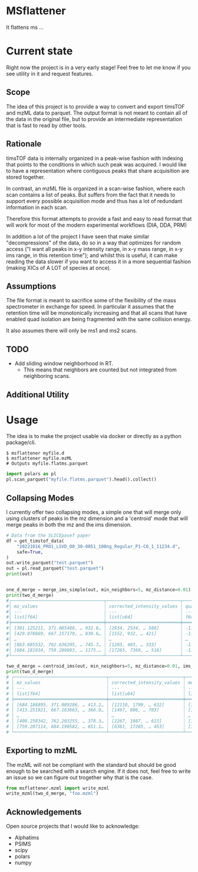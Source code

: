 
# MSflattener

It flattens ms ...

# Current state

Right now the project is in a very early stage!
Feel free to let me know if you see utility in it and request features.

## Scope

The idea of this project is to provide a way to convert and export
timsTOF and mzML data to parquet. The output format is not meant to
contain all of the data in the original file, but to provide an
intermediate representation that is fast to read by other tools.

## Rationale

timsTOF data is internally organized in a peak-wise fashion with
indexing that points to the conditions in which such peak was acquired.
I would like to have a representation where contiguous peaks that share
acquisition are stored together.

In contrast, an mzML file is organized in a scan-wise fashion, where
each scan contains a list of peaks. But suffers from the fact that it
needs to support every possible acquisition mode and thus has a lot of
redundant information in each scan.

Therefore this format attempts to provide a fast and easy to read format
that will work for most of the modern experimental workflows (DIA, DDA, PRM)

In addition a lot of the project I have seen that make similar
"decompressions" of the data, do so in a way that optimizes for random
access ("I want all peaks in x-y intensity range, in x-y mass range,
in x-y ims range, in this retention time"); and whilst this is useful,
it can make reading the data slower if you want to access it in a more
sequential fashion (making XICs of A LOT of species at once).

## Assumptions

The file format is meant to sacrifice some of the flexibility of the
mass spectrometer in exchange for speed. In particular it assumes that
the retention time will be monotonically increasing and that all scans
that have enabled quad isolation are being fragmented with the same
collision energy.

It also assumes there will only be ms1 and ms2 scans.

## TODO
- Add sliding window neighborhood in RT.
    - This means that neighbors are counted but not integrated from neighboring scans.

## Additional Utility

# Usage

The idea is to make the project usable via docker or directly as a
python package/cli.

```shell
$ msflattener myfile.d
$ msflattener myfile.mzML
# Outputs myfile.flatms.parquet
```

```python
import polars as pl
pl.scan_parquet("myfile.flatms.parquet").head().collect()
```

## Collapsing Modes

I currently offer two collapsing modes, a simple one that will merge only using clusters
of peaks in the mz dimension and a 'centroid' mode that will merge peaks in both the
mz and the ims dimension.

```python
# Data from the SLICEpasef paper
df = get_timstof_data(
    "20221016_PRO1_LSVD_00_30-0051_100ng_Regular_P1-C6_1_11234.d",
    safe=True,
)
out.write_parquet("test.parquet")
out = pl.read_parquet("test.parquet")
print(out)


one_d_merge = merge_ims_simple(out, min_neighbors=5, mz_distance=0.01)
print(two_d_merge)
#┌───────────────────────────────────┬────────────────────────────┬────────────────────┬─────────────────────┬────────────┬─────────────────────┬──────────────────────┐
#│ mz_values                         ┆ corrected_intensity_values ┆ quad_low_mz_values ┆ quad_high_mz_values ┆ rt_values  ┆ mobility_low_values ┆ mobility_high_values │
#│ ---                               ┆ ---                        ┆ ---                ┆ ---                 ┆ ---        ┆ ---                 ┆ ---                  │
#│ list[f64]                         ┆ list[u64]                  ┆ f64                ┆ f64                 ┆ f64        ┆ f64                 ┆ f64                  │
#╞═══════════════════════════════════╪════════════════════════════╪════════════════════╪═════════════════════╪════════════╪═════════════════════╪══════════════════════╡
#│ [301.125211, 371.085488, … 932.6… ┆ [2934, 2534, … 588]        ┆ -1.0               ┆ -1.0                ┆ 0.554721   ┆ 0.767873            ┆ 1.270136             │
#│ [429.078869, 667.157179, … 830.6… ┆ [1552, 932, … 421]         ┆ -1.0               ┆ -1.0                ┆ 1.256356   ┆ 0.766063            ┆ 1.233032             │
#│ …                                 ┆ …                          ┆ …                  ┆ …                   ┆ …          ┆ …                   ┆ …                    │
#│ [863.685532, 762.636295, … 745.7… ┆ [1203, 483, … 333]         ┆ -1.0               ┆ -1.0                ┆ 467.120844 ┆ 0.751584            ┆ 1.236652             │
#│ [684.181934, 759.209893, … 1175.… ┆ [17265, 7369, … 518]       ┆ -1.0               ┆ -1.0                ┆ 467.832057 ┆ 0.747059            ┆ 1.235747             │
#└───────────────────────────────────┴────────────────────────────┴────────────────────┴─────────────────────┴────────────┴─────────────────────┴──────────────────────┘

two_d_merge = centroid_ims(out, min_neighbors=5, mz_distance=0.01, ims_distance=0.01)
print(two_d_merge)
# ┌───────────────────────────────────┬────────────────────────────┬──────────────────────────────────┬────────────────────┬─────────────────────┬────────────┐
# │ mz_values                         ┆ corrected_intensity_values ┆ mobility_values                  ┆ quad_low_mz_values ┆ quad_high_mz_values ┆ rt_values  │
# │ ---                               ┆ ---                        ┆ ---                              ┆ ---                ┆ ---                 ┆ ---        │
# │ list[f64]                         ┆ list[u64]                  ┆ list[f64]                        ┆ f64                ┆ f64                 ┆ f64        │
# ╞═══════════════════════════════════╪════════════════════════════╪══════════════════════════════════╪════════════════════╪═════════════════════╪════════════╡
# │ [684.188895, 371.089286, … 413.2… ┆ [12110, 1799, … 632]       ┆ [1.147135, 0.837198, … 1.018001] ┆ -1.0               ┆ -1.0                ┆ 0.554721   │
# │ [413.251921, 667.163663, … 366.9… ┆ [1497, 806, … 703]         ┆ [1.016177, 1.122811, … 0.812]    ┆ -1.0               ┆ -1.0                ┆ 1.256356   │
# │ …                                 ┆ …                          ┆ …                                ┆ …                  ┆ …                   ┆ …          │
# │ [409.258342, 762.203255, … 378.3… ┆ [2267, 1987, … 613]        ┆ [1.026119, 1.200416, … 0.89553]  ┆ -1.0               ┆ -1.0                ┆ 467.120844 │
# │ [759.207114, 684.190582, … 651.1… ┆ [6361, 17265, … 453]       ┆ [1.197485, 1.149633, … 1.11794]  ┆ -1.0               ┆ -1.0                ┆ 467.832057 │
# └───────────────────────────────────┴────────────────────────────┴──────────────────────────────────┴────────────────────┴─────────────────────┴────────────┘
```

## Exporting to mzML

The mzML will not be compliant with the standard but should be good enough to be searched with a search engine.
If it does not, feel free to write an issue so we can figure out trogether why that is the case.

```python
from msflattener.mzml import write_mzml
write_mzml(two_d_merge, "foo.mzml")
```

## Acknowledgements

Open source projects that I would like to acknowledge:
- Alphatims
- PSIMS
- scipy
- polars
- numpy
